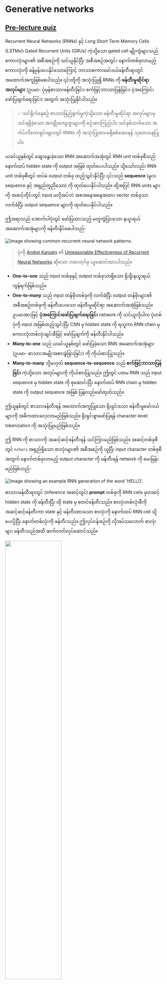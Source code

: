 <!--
CO_OP_TRANSLATOR_METADATA:
{
  "original_hash": "d9de7847385eeeda67cfdcce1640ab72",
  "translation_date": "2025-08-25T21:47:24+00:00",
  "source_file": "lessons/5-NLP/17-GenerativeNetworks/README.md",
  "language_code": "my"
}
-->
# Generative networks

## [Pre-lecture quiz](https://red-field-0a6ddfd03.1.azurestaticapps.net/quiz/117)

Recurrent Neural Networks (RNNs) နှင့် Long Short Term Memory Cells (LSTMs)၊ Gated Recurrent Units (GRUs) ကဲ့သို့သော gated cell မျိုးကွဲများသည် စကားလုံးများ၏ အစီအစဉ်ကို သင်ယူနိုင်ပြီး အစီအစဉ်အတွင်း နောက်တစ်ခုလာမည့် စကားလုံးကို ခန့်မှန်းပေးနိုင်သောကြောင့် ဘာသာစကားမော်ဒယ်ဖန်တီးရာတွင် အထောက်အကူဖြစ်စေပါသည်။ ၎င်းတို့ကို အသုံးပြု၍ RNNs ကို **ဖန်တီးမှုဆိုင်ရာ အလုပ်များ** (ဥပမာ- ပုံမှန်စာသားဖန်တီးခြင်း၊ စက်ဖြင့်ဘာသာပြန်ခြင်း၊ ပုံအကြောင်းဖော်ပြချက်ရေးခြင်း) အတွက် အသုံးပြုနိုင်ပါသည်။

> ✅ သင်ရိုက်နေစဉ် စာသားဖြည့်စွက်မှုကဲ့သို့သော ဖန်တီးမှုဆိုင်ရာ အလုပ်များမှ သင်ရရှိခဲ့သော အကျိုးကျေးဇူးများကို စဉ်းစားကြည့်ပါ။ သင်နှစ်သက်သော အက်ပ်လီကေးရှင်းများတွင် RNNs ကို အသုံးပြုထားမရှိစစ်ဆေးရန် သုတေသနပြုပါ။

ယခင်ယူနစ်တွင် ဆွေးနွေးခဲ့သော RNN အဆောက်အအုံတွင် RNN unit တစ်ခုစီသည် နောက်ထပ် hidden state ကို output အဖြစ် ထုတ်ပေးပါသည်။ သို့သော်လည်း RNN unit တစ်ခုစီတွင် ထပ်မံ output တစ်ခု ထည့်သွင်းနိုင်ပြီး ၎င်းသည် **sequence** (မူလ sequence နှင့် အရှည်တူညီသော) ကို ထုတ်ပေးနိုင်ပါသည်။ ထို့အပြင် RNN units များကို အဆင့်တိုင်းတွင် input မလိုအပ်ဘဲ အစအနေအနေအထား vector တစ်ခုသာ လက်ခံပြီး output sequence များကို ထုတ်ပေးနိုင်ပါသည်။

ဤအရာသည် အောက်ပါပုံတွင် ဖော်ပြထားသည့် မတူကွဲပြားသော နယူးရယ်အဆောက်အအုံများကို ဖန်တီးနိုင်စေပါသည်-

![Image showing common recurrent neural network patterns.](../../../../../translated_images/unreasonable-effectiveness-of-rnn.541ead816778f42dce6c42d8a56c184729aa2378d059b851be4ce12b993033df.my.jpg)

> ပုံကို [Andrej Karpaty](http://karpathy.github.io/) ၏ [Unreasonable Effectiveness of Recurrent Neural Networks](http://karpathy.github.io/2015/05/21/rnn-effectiveness/) ဆိုသော ဘလော့ဂ်မှ ယူဆောင်ထားပါသည်။

* **One-to-one** သည် input တစ်ခုနှင့် output တစ်ခုသာရှိသော ရိုးရိုးနယူးရယ်ကွန်ရက်ဖြစ်သည်။
* **One-to-many** သည် input တန်ဖိုးတစ်ခုကို လက်ခံပြီး output တန်ဖိုးများ၏ အစီအစဉ်တစ်ခုကို ဖန်တီးပေးသော ဖန်တီးမှုဆိုင်ရာ အဆောက်အအုံဖြစ်သည်။ ဥပမာအားဖြင့် **ပုံအကြောင်းဖော်ပြချက်ရေးခြင်း** network ကို သင်ယူလိုပါက ပုံတစ်ပုံကို input အဖြစ်ထည့်သွင်းပြီး CNN မှ hidden state ကို ရယူကာ RNN chain မှ စကားလုံးတစ်လုံးချင်းစီဖြင့် ဖော်ပြချက်ကို ဖန်တီးနိုင်ပါသည်။
* **Many-to-one** သည် ယခင်ယူနစ်တွင် ဖော်ပြခဲ့သော RNN အဆောက်အအုံများ (ဥပမာ- စာသားအမျိုးအစားခွဲခြားခြင်း) ကို ကိုယ်စားပြုသည်။
* **Many-to-many** သို့မဟုတ် **sequence-to-sequence** သည် **စက်ဖြင့်ဘာသာပြန်ခြင်း** ကဲ့သို့သော အလုပ်များကို ကိုယ်စားပြုသည်။ ဤတွင် ပထမ RNN သည် input sequence မှ hidden state ကို စုဆောင်းပြီး နောက်ထပ် RNN chain မှ hidden state ကို output sequence အဖြစ် ပြန်လည်ဖော်ထုတ်သည်။

ဤယူနစ်တွင် စာသားဖန်တီးရန် အထောက်အကူပြုသော ရိုးရှင်းသော ဖန်တီးမှုမော်ဒယ်များကို အဓိကထားလေ့လာမည်ဖြစ်သည်။ ရိုးရှင်းစွာဖော်ပြရန် character-level tokenization ကို အသုံးပြုမည်ဖြစ်သည်။

ဤ RNN ကို စာသားကို အဆင့်ဆင့်ဖန်တီးရန် သင်ကြားမည်ဖြစ်သည်။ အဆင့်တစ်ခုစီတွင် `nchars` အရှည်ရှိသော စာလုံးများ၏ အစီအစဉ်ကို ယူပြီး input character တစ်ခုစီအတွက် နောက်တစ်ခုလာမည့် output character ကို ဖန်တီးရန် network ကို မေးမြန်းမည်ဖြစ်သည်-

![Image showing an example RNN generation of the word 'HELLO'.](../../../../../translated_images/rnn-generate.56c54afb52f9781d63a7c16ea9c1b86cb70e6e1eae6a742b56b7b37468576b17.my.png)

စာသားဖန်တီးရာတွင် (inference အဆင့်တွင်) **prompt** တစ်ခုကို RNN cells မှတဆင့် hidden state ကို ဖန်တီးပြီး ထို state မှ စတင်ဖန်တီးသည်။ စာလုံးတစ်လုံးစီကို အဆင့်ဆင့်ဖန်တီးကာ state နှင့် ဖန်တီးထားသော စာလုံးကို နောက်ထပ် RNN cell သို့ ပေးပို့ပြီး နောက်တစ်လုံးကို ဖန်တီးသည်။ ဤလုပ်ငန်းစဉ်ကို လိုအပ်သလောက် စာလုံးများ ဖန်တီးသည်အထိ ဆက်လက်လုပ်ဆောင်သည်။

<img src="images/rnn-generate-inf.png" width="60%"/>

> ပုံကို စာရေးသူမှ ဖန်တီးထားပါသည်။

## ✍️ Exercises: Generative Networks

အောက်ပါ notebooks များတွင် သင်ကြားမှုကို ဆက်လက်လေ့လာပါ-

* [Generative Networks with PyTorch](../../../../../lessons/5-NLP/17-GenerativeNetworks/GenerativePyTorch.ipynb)
* [Generative Networks with TensorFlow](../../../../../lessons/5-NLP/17-GenerativeNetworks/GenerativeTF.ipynb)

## Soft text generation and temperature

RNN cell တစ်ခုစီ၏ output သည် စာလုံးများ၏ probability distribution ဖြစ်သည်။ generated text တွင် နောက်တစ်လုံးလာမည့် စာလုံးအဖြစ် အမြင့်ဆုံး probability ရှိသော စာလုံးကိုသာ အမြဲရွေးချယ်ပါက စာသားသည် အချို့သော စာလုံးအစီအစဉ်များကို ထပ်ခါထပ်ခါ ပြန်လည်ဖန်တီးသည့် "cycled" ဖြစ်နိုင်ပါသည်။ ဥပမာအားဖြင့်-

```
today of the second the company and a second the company ...
```

သို့သော် probability distribution ကို ကြည့်ပါက အမြင့်ဆုံး probability ရှိသော စာလုံးနှင့် ဒုတိယမြင့်ဆုံး probability ရှိသော စာလုံးကြားကွာဟချက်သည် များစွာမရှိနိုင်ပါ။ ဥပမာအားဖြင့် '*play*' sequence တွင် နောက်တစ်လုံးလာမည့် စာလုံးသည် space သို့မဟုတ် **e** (ဥပမာ- *player*) ဖြစ်နိုင်ပါသည်။

ထို့ကြောင့် အမြင့်ဆုံး probability ရှိသော စာလုံးကိုသာ ရွေးချယ်ခြင်းသည် အမြဲတမ်း "တရားမျှတ" မဖြစ်နိုင်ပါ။ ဒုတိယမြင့်ဆုံး probability ရှိသော စာလုံးကို ရွေးချယ်ခြင်းသည်လည်း အဓိပ္ပာယ်ရှိသော စာသားကို ဖန်တီးနိုင်ပါသည်။ ထို့ကြောင့် network output မှ probability distribution ကို အသုံးပြု၍ စာလုံးများကို **sample** လုပ်ခြင်းသည် ပိုမိုလျှောက်လွှာဖြစ်သည်။ ထို့အပြင် **temperature** ဟုခေါ်သော parameter ကို အသုံးပြု၍ probability distribution ကို ပိုမို random ဖြစ်စေခြင်း (သို့မဟုတ်) အမြင့်ဆုံး probability ရှိသော စာလုံးများကို ပိုမိုရွေးချယ်စေခြင်းတို့ကို ပြုလုပ်နိုင်ပါသည်။

ဤ soft text generation ကို အထက်ပါ notebooks များတွင် လေ့လာပါ။

## Conclusion

စာသားဖန်တီးခြင်းသည် ကိုယ်တိုင်အသုံးဝင်နိုင်သော်လည်း RNNs ကို အသုံးပြု၍ အစအနေအနေအထား vector တစ်ခုမှ စာသားဖန်တီးနိုင်စွမ်းသည် အဓိကအားသာချက်ဖြစ်သည်။ ဥပမာအားဖြင့် စာသားဖန်တီးခြင်းကို စက်ဖြင့်ဘာသာပြန်ခြင်း (sequence-to-sequence, ဤတွင် *encoder* မှ state vector ကို အသုံးပြု၍ *decode* ပြုလုပ်သည်) သို့မဟုတ် ပုံ၏ စာသားဖော်ပြချက်ဖန်တီးခြင်း (ဤတွင် feature vector ကို CNN extractor မှ ရယူသည်) အတွက် အသုံးပြုနိုင်ပါသည်။

## 🚀 Challenge

Microsoft Learn တွင် ဤအကြောင်းအရာနှင့်ပတ်သက်သော သင်ခန်းစာများကို လေ့လာပါ-

* [PyTorch](https://docs.microsoft.com/learn/modules/intro-natural-language-processing-pytorch/6-generative-networks/?WT.mc_id=academic-77998-cacaste) / [TensorFlow](https://docs.microsoft.com/learn/modules/intro-natural-language-processing-tensorflow/5-generative-networks/?WT.mc_id=academic-77998-cacaste) ဖြင့် စာသားဖန်တီးခြင်း

## [Post-lecture quiz](https://red-field-0a6ddfd03.1.azurestaticapps.net/quiz/217)

## Review & Self Study

သင့်ရဲ့ အသိပညာကို တိုးချဲ့ရန် အောက်ပါဆောင်းပါးများကို ဖတ်ရှုပါ-

* Markov Chain, LSTM နှင့် GPT-2 ဖြင့် စာသားဖန်တီးခြင်းအတွက် မတူကွဲပြားသော နည်းလမ်းများ: [blog post](https://towardsdatascience.com/text-generation-gpt-2-lstm-markov-chain-9ea371820e1e)
* [Keras documentation](https://keras.io/examples/generative/lstm_character_level_text_generation/) တွင် စာသားဖန်တီးမှုနမူနာ

## [Assignment](lab/README.md)

စာလုံးတစ်လုံးချင်းစီဖြင့် စာသားဖန်တီးပုံကို ကြည့်ရှုခဲ့ပါသည်။ lab တွင် စကားလုံးအဆင့်စာသားဖန်တီးမှုကို လေ့လာပါ။

**အကြောင်းကြားချက်**:  
ဤစာရွက်စာတမ်းကို AI ဘာသာပြန်ဝန်ဆောင်မှု [Co-op Translator](https://github.com/Azure/co-op-translator) ကို အသုံးပြု၍ ဘာသာပြန်ထားပါသည်။ ကျွန်ုပ်တို့သည် တိကျမှုအတွက် ကြိုးစားနေပါသော်လည်း၊ အလိုအလျောက် ဘာသာပြန်မှုများတွင် အမှားများ သို့မဟုတ် မမှန်ကန်မှုများ ပါဝင်နိုင်သည်ကို သတိပြုပါ။ မူရင်းစာရွက်စာတမ်းကို ၎င်း၏ မူလဘာသာစကားဖြင့် အာဏာတရ အရင်းအမြစ်အဖြစ် သတ်မှတ်သင့်ပါသည်။ အရေးကြီးသော အချက်အလက်များအတွက် လူ့ဘာသာပြန်ပညာရှင်များမှ ပရော်ဖက်ရှင်နယ် ဘာသာပြန်မှုကို အကြံပြုပါသည်။ ဤဘာသာပြန်မှုကို အသုံးပြုခြင်းမှ ဖြစ်ပေါ်လာသော အလွဲအမှားများ သို့မဟုတ် အနားလွဲမှုများအတွက် ကျွန်ုပ်တို့သည် တာဝန်မယူပါ။